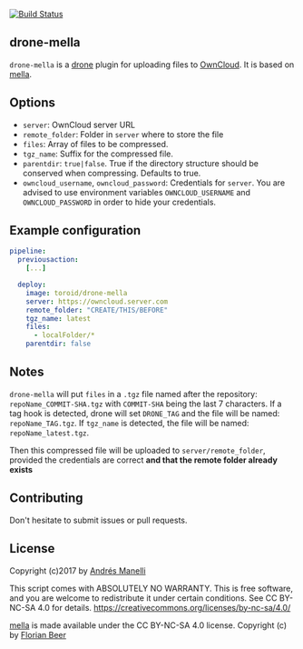 [![Build Status](https://bianca.toroid.io/api/badges/Toroid-io/drone-mella/status.svg)](https://bianca.toroid.io/Toroid-io/drone-mella)
## drone-mella
`drone-mella` is a [drone](https://github.com/drone/drone) plugin for uploading files to [OwnCloud](https://owncloud.org/). It is based on [mella](https://github.com/florianbeer/mella).

## Options

- `server`: OwnCloud server URL
- `remote_folder`: Folder in `server` where to store the file
- `files`: Array of files to be compressed.
- `tgz_name`: Suffix for the compressed file.
- `parentdir`: `true|false`. True if the directory structure should be conserved when compressing. Defaults to true.
- `owncloud_username`, `owncloud_password`: Credentials for `server`. You are advised to use environment variables `OWNCLOUD_USERNAME` and `OWNCLOUD_PASSWORD` in order to hide your credentials.

## Example configuration

```yml
pipeline:
  previousaction:
    [...]

  deploy:
    image: toroid/drone-mella
    server: https://owncloud.server.com
    remote_folder: "CREATE/THIS/BEFORE"
    tgz_name: latest
    files:
      - localFolder/*
    parentdir: false
```

## Notes

`drone-mella` will put `files` in a `.tgz` file named after the repository: `repoName_COMMIT-SHA.tgz` with `COMMIT-SHA` being the last 7 characters. If a tag hook is detected, drone will set `DRONE_TAG` and the file will be named: `repoName_TAG.tgz`. If `tgz_name` is detected, the file will be named: `repoName_latest.tgz`.

Then this compressed file will be uploaded to `server/remote_folder`, provided the credentials are correct **and that the remote folder already exists**

## Contributing

Don't hesitate to submit issues or pull requests.

## License

Copyright (c)2017 by [Andrés Manelli](https://github.com/andresmanelli)

This script comes with ABSOLUTELY NO WARRANTY.
This is free software, and you are welcome to redistribute it
under certain conditions. See CC BY-NC-SA 4.0 for details.
https://creativecommons.org/licenses/by-nc-sa/4.0/

[mella](https://github.com/florianbeer/mella) is made available under
the CC BY-NC-SA 4.0 license. Copyright (c) by [Florian Beer](https://github.com/florianbeer)

